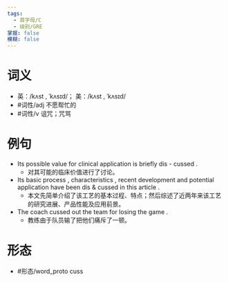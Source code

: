 ```yaml
---
tags:
  - 首字母/C
  - 级别/GRE
掌握: false
模糊: false
---
```

# 词义
- 英：/kʌst , ˈkʌsɪd/； 美：/kʌst , ˈkʌsɪd/
- #词性/adj  不愿帮忙的
- #词性/v  诅咒；咒骂
# 例句
- Its possible value for clinical application is briefly dis - cussed .
	- 对其可能的临床价值进行了讨论。
- Its basic process , characteristics , recent development and potential application have been dis & cussed in this article .
	- 本文先简单介绍了该工艺的基本过程、特点；然后综述了近两年来该工艺的研究进展、产品性能及应用前景。
- The coach cussed out the team for losing the game .
	- 教练由于队员输了把他们痛斥了一顿。
# 形态
- #形态/word_proto cuss
